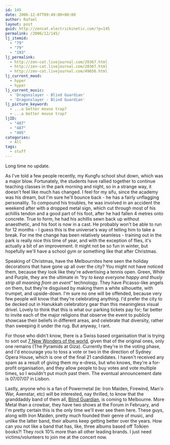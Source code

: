 ```yaml
---
id: 145
date: 2006-12-07T09:49:00+00:00
author: Rafael
layout: post
guid: http://zencat.electrickinetic.com/?p=145
permalink: /2006/12/145/
lj_itemid:
  - "79"
  - "79"
  - "193"
lj_permalink:
  - http://zen-cat.livejournal.com/20367.html
  - http://zen-cat.livejournal.com/20367.html
  - http://zen-cat.livejournal.com/49656.html
lj_current_mood:
  - hyper
  - hyper
lj_current_music:
  - 'Dragonslayer - Blind Guardian'
  - 'Dragonslayer - Blind Guardian'
lj_picture_keyword:
  - ...a better mouse trap?
  - ...a better mouse trap?
ljID:
  - "487"
  - "487"
  - "405"
categories:
  - All
tags:
  - stuff
---
```

Long time no update.

As I've told a few people recently, my Kungfu school shut down, which was a major blow. Fortunately, the students have rallied together to continue teaching classes in the park morning and night, so in a strange way, it doesn't feel like much has changed. I feel for my sifu, since the academy was his dream, but I'm sure he'll bounce back - he has a fairly unflagging personality. To compound his troubles, he was involved in an accident the weekend after with a dropped metal sign, which cut through most of his achillis tendon and a good part of his foot, after he had fallen 4 metres onto concrete. True to form, he had his achillis sewn back up without anaesthetic, and his foot is now in a cast. He probably won't be able to run for 12 months - I guess this is the universe's way of telling him to take a break. For me the change has been relatively seamless - training out in the park is really nice this time of year, and with the exception of flies, it's actually a bit of an improvement. It might not be so fun in winter, but hopefully we'll have a school gym or something like that after Christmas.

Speaking of Christmas, have the Melbournites here seen the holiday decorations that have gone up all over the city? You might not have noticed them, because they look like they're advertising a tennis open. Green, White and Purple, they are the ultimate in <i>"try to keep everyone happy and thusly strip all meaning from an event"</i> technology. They have Picasso-like angels on them, but they're disguised by making them a white silhouette, with trumpet, and upside-down. I'm sure no one will be offended, because very few people will know that they're celebrating anything. I'd prefer the city to be decked out in Hanukkah celebratory gear than this meaningless visual drivel. Lovely to think that this is what our parking tickets pay for; far better to invite each of the major religions that observe the event to publicly showcase their beliefs in different areas, and celebrate that diversity, rather than sweeping it under the rug. But anyway, I rant.

For those who didn't know, there is a Swiss based organisation that is trying to sort out <a href="http://en.wikipedia.org/wiki/New_Seven_Wonders_of_the_World">7 New Wonders of the world</a>, given that of the original ones, only one remains (The Pyramids at Giza). Currently they're in the voting phase, and I'd encourage you to toss a vote or two in the direction of Sydney Opera House, which is one of the final 21 candidates. I haven't received any spam as a result of giving them my e-dress, but who knows, they're a for-profit organisation, and they allow people to buy votes and vote multiple times, so I wouldn't put much past them. The eventual announcement date is 07/07/07 in Lisbon.

Lastly, anyone who is a fan of Powermetal (ie: Iron Maiden, Firewind, Man'o War, Axenstar, etc) will be interested, nay thrilled, to know that the granddaddy band of them all, <a href="http://www.blind-guardian.com/">Blind Guardian</a>, is coming to Melbourne. More Metal than a crowbar, they have two shows at the Forum in February, and I'm pretty certain this is the only time we'll ever see them here. These guys, along with Iron Maiden, pretty much founded their genre of music, and unlike the latter band, their albums keep getting better over the years. How can you not like a band that has, like, three albums based off Tolkien books?! They rock 10% more than all other leading brands. I just need victims/volunteers to join me at the concert now.